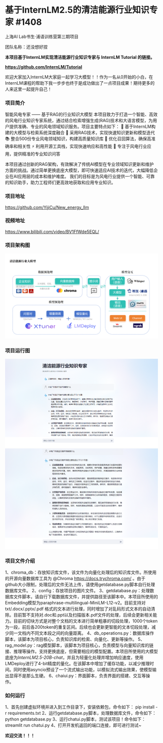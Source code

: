 # 基于InternLM2.5的清洁能源行业知识专家 #1408
上海AI Lab书生·浦语训练营第三期项目

团队名称：还没想好捏

**本项目基于InternLM实现清洁能源行业知识专家与 InternLM Tutorial 的链接。** 

**https://github.com/InternLM/Tutorial** 

欢迎大家加入InternLM大家庭一起学习大模型！！作为一名从0开始的小白，在InternLM课程的帮助下我一步步也终于是成功做出了一点项目成果！期待更多的人来这里一起提升自己！

### 项目简介
智能风电专家 —— 基于RAG的行业知识大模型
本项目致力于打造一个智能、高效的风电行业知识专家系统，通过结合检索增强生成(RAG)技术和大语言模型，为用户提供准确、专业的风电领域知识服务。项目主要特点如下：
 🌟 基于InternLM构建的大模型与检索系统深度融合
 🚀 采用RAG技术，实现快速知识更新和模型迭代
 📚 整合500份专业风电领域知识，构建高质量知识库
 🎯 优化召回算法，确保高准确率和相关性
 ⚡ 利用开源工具栈，实现快速响应和高性能
 💼 专注于风电行业应用，提供精准的专业知识问答
 
本项目通过创新的RAG架构，有效解决了传统AI模型在专业领域知识更新和维护方面的挑战。通过简单更换底座大模型，即可快速适应AI技术的迭代，大幅降低企业在AI应用层的成本和维护难度。
我们的目标是为风电行业提供一个智能、可靠的知识助手，助力工程师们更高效地获取和应用专业知识。

### 项目地址
https://github.com/YijiCu/New_energy_llm

### 视频地址
https://www.bilibili.com/video/BV1FfWde5EQL/

### 项目架构图
![image](https://github.com/YijiCu/New_energy_llm/blob/main/config/%E9%A1%B9%E7%9B%AE%E6%9E%B6%E6%9E%84%E5%9B%BENEL.png)

### 项目运行图
![image](https://github.com/YijiCu/New_energy_llm/blob/main/config/%E6%95%88%E6%9E%9C%E5%9B%BE1.png)
![image](https://github.com/YijiCu/New_energy_llm/blob/main/config/%E6%95%88%E6%9E%9C%E5%9B%BE2.png)

### 项目文件介绍
1、chroma_db：存放知识库文件，该文件为向量化处理后的知识库文件。所使用的开源向量数据库工具为 @Chroma https://docs.trychroma.com/ 。由于github大小限制，处理后的文件无法上传，请使用getdatabase.py脚本自行处理数据库文件。
2、config：存放项目的图片文件。
3、getdatabase.py：处理数据库文件脚本，请自行下载数据库文件，并提供路径至该脚本中。本项目所使用的Embedding模型为paraphrase-multilingual-MiniLM-L12-v2。目前支持对txt/.docx/.pptx/.pdf 格式的文本进行处理，同时增加了对乱码形式文本的自动清除。目前暂不支持对.doc和.ppt以及扫描版本.pdf文件的处理，后续会更新相关能力。目前的切块方式是对整个文档的文本进行简单粗暴的切段处理，1000个token为一段，前后各200token的重复区间。后续也会更新更智能的文本切段处理，减少同一文档内不同文本段之间的向量距离。
4、db_operations.py：数据库操作脚本，该脚本为项目核心，负责知识库的检索、向量化、更新等操作。
5、rag_model.py：rag模型脚本，该脚本为项目核心，负责模型与向量知识库的链接、推理等操作。支持更换底座，但需要相应的模型配置。本项目所使用的大模型底座为*InternLM2.5-20B-chat*，并且为轻量化处理并增加响应速度，使用LMDeploy进行了4-bit精度的量化。在该脚本中增加了缓存功能，以减少推理时间。同时使用asyncio预设了一个流式输出功能，以模拟流式输出效果，使模型输出显得不是那么生硬。
6、chaiui.py：界面脚本，负责界面的搭建、交互等操作。

### 如何运行
1、首先创建虚拟环境并进入到工作目录下，安装依赖包，命令如下：
pip install -r requirements.txt
2、运行getdatabase.py脚本，处理数据库文件，命令如下：
python getdatabase.py
3、运行chatui.py脚本，测试该项目！命令如下：
streamlit run chatui.py
4、打开开发机返回的端口连接，即可进行测试~



**欢迎交流！！！**
